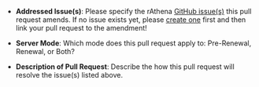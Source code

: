 * **Addressed Issue(s)**: 
Please specify the rAthena [GitHub issue(s)](https://help.github.com/articles/autolinked-references-and-urls/#issues-and-pull-requests) this pull request amends.
If no issue exists yet, please [create one](https://github.com/rathena/rathena/issues/new) first and then link your pull request to the amendment!

* **Server Mode**: 
Which mode does this pull request apply to: Pre-Renewal, Renewal, or Both?

* **Description of Pull Request**: 
Describe the how this pull request will resolve the issue(s) listed above.
